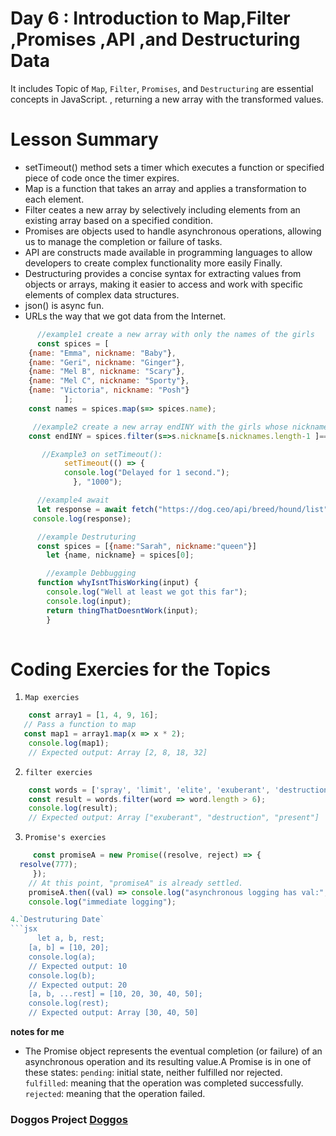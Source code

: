 # Day 6 : Introduction to Map,Filter ,Promises ,API ,and Destructuring Data 
  It includes Topic of  `Map`, `Filter`, `Promises`, and `Destructuring` are essential concepts in JavaScript.   , returning a new array with the transformed values.

  
# Lesson Summary
- setTimeout() method sets a timer which executes a function or specified piece of code once the timer expires.
- Map is a function that takes an array and applies a transformation to each element.
- Filter ceates a new array by selectively including elements from an existing array based on a specified condition.
- Promises are objects used to handle asynchronous operations, allowing us to manage the completion or failure of tasks.
- API are constructs made available in programming languages to allow developers to create complex functionality more easily Finally.
- Destructuring provides a concise syntax for extracting values from objects or arrays, making it easier to access and work with specific elements of complex data structures.
- json() is async fun.
- URLs the way that we got data from the Internet.


```jsx
      //example1 create a new array with only the names of the girls
      const spices = [
    {name: "Emma", nickname: "Baby"},
    {name: "Geri", nickname: "Ginger"},
    {name: "Mel B", nickname: "Scary"},
    {name: "Mel C", nickname: "Sporty"},
    {name: "Victoria", nickname: "Posh"}
            ];
    const names = spices.map(s=> spices.name);

     //example2 create a new array endINY with the girls whose nicknames end with 'y'
    const endINY = spices.filter(s=>s.nickname[s.nicknames.length-1 ]=== 'y');

       //Example3 on setTimeout():
            setTimeout(() => {
            console.log("Delayed for 1 second.");
              }, "1000");

      //example4 await
      let response = await fetch("https://dog.ceo/api/breed/hound/list");
     console.log(response);

      //example Destruturing
      const spices = [{name:"Sarah", nickname:"queen"}]
        let {name, nickname} = spices[0];

        //example Debbugging
      function whyIsntThisWorking(input) {
        console.log("Well at least we got this far");
        console.log(input);
        return thingThatDoesntWork(input);
        }
      
```



# Coding Exercies for the Topics
1. `Map exercies`
```jsx
    const array1 = [1, 4, 9, 16];
   // Pass a function to map
   const map1 = array1.map(x => x * 2);
    console.log(map1);
    // Expected output: Array [2, 8, 18, 32]

```
2. `filter exercies`
```jsx
    const words = ['spray', 'limit', 'elite', 'exuberant', 'destruction', 'present'];
    const result = words.filter(word => word.length > 6);
    console.log(result);
    // Expected output: Array ["exuberant", "destruction", "present"]
```
3. `Promise's exercies`
```jsx
     const promiseA = new Promise((resolve, reject) => {
  resolve(777);
     });
    // At this point, "promiseA" is already settled.
    promiseA.then((val) => console.log("asynchronous logging has val:", val));
    console.log("immediate logging");

4.`Destruturing Date`
```jsx
      let a, b, rest;
    [a, b] = [10, 20];
    console.log(a);
    // Expected output: 10
    console.log(b);
    // Expected output: 20
    [a, b, ...rest] = [10, 20, 30, 40, 50];
    console.log(rest);
    // Expected output: Array [30, 40, 50]

```
  

**notes for me**
- The Promise object represents the eventual completion (or failure) of an asynchronous operation and its resulting value.A Promise is in one of these states:
       `pending`: initial state, neither fulfilled nor rejected.      
       `fulfilled`: meaning that the operation was completed successfully.      
       `rejected`: meaning that the operation failed.
### Doggos Project [Doggos](file:///C:/Users/PALpro/Downloads/Doggo%20Fetch.html"Doggos")
